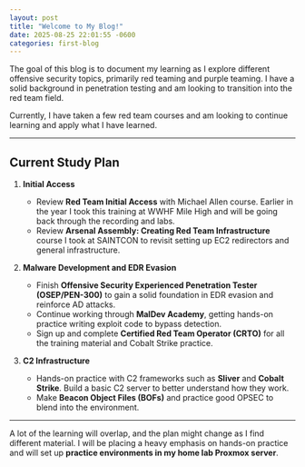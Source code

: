 ```yaml
---
layout: post
title: "Welcome to My Blog!"
date: 2025-08-25 22:01:55 -0600
categories: first-blog
---
```


The goal of this blog is to document my learning as I explore different offensive security topics, primarily red teaming and purple teaming. I have a solid background in penetration testing and am looking to transition into the red team field.  

Currently, I have taken a few red team courses and am looking to continue learning and apply what I have learned.  

---

## Current Study Plan

1. **Initial Access**
   - Review **Red Team Initial Access** with Michael Allen course. Earlier in the year I took this training at WWHF Mile High and will be going back through the recording and labs.
   - Review **Arsenal Assembly: Creating Red Team Infrastructure** course I took at SAINTCON to revisit setting up EC2 redirectors and general infrastructure.

2. **Malware Development and EDR Evasion**
   - Finish **Offensive Security Experienced Penetration Tester (OSEP/PEN-300)** to gain a solid foundation in EDR evasion and reinforce AD attacks.
   - Continue working through **MalDev Academy**, getting hands-on practice writing exploit code to bypass detection.
   - Sign up and complete **Certified Red Team Operator (CRTO)** for all the training material and Cobalt Strike practice.

3. **C2 Infrastructure**
   - Hands-on practice with C2 frameworks such as **Sliver** and **Cobalt Strike**. Build a basic C2 server to better understand how they work.
   - Make **Beacon Object Files (BOFs)** and practice good OPSEC to blend into the environment.

---

A lot of the learning will overlap, and the plan might change as I find different material. I will be placing a heavy emphasis on hands-on practice and will set up **practice environments in my home lab Proxmox server**.
